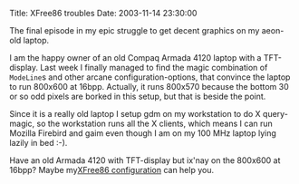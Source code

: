 Title: XFree86 troubles
Date: 2003-11-14 23:30:00

<p>The final episode in my epic struggle to get decent graphics on my
aeon-old laptop.</p>

<p>I am the happy owner of an old Compaq Armada 4120 laptop with a
TFT-display. Last week I finally managed to find the magic combination
of <code>ModeLine</code>s and other arcane configuration-options, that
convince the laptop to run 800x600 at 16bpp. Actually, it runs 800x570
because the bottom 30 or so odd pixels are borked in this setup, but
that is beside the point.</p>

<p>Since it is a really old laptop I setup gdm on my workstation to do X
query-magic, so the workstation runs all the X clients, which means I
can run Mozilla Firebird and gaim even though I am on my 100 MHz laptop
lying lazily in bed :-).</p>

<p>Have an old Armada 4120 with TFT-display but ix'nay on the 800x600 at
16bpp? Maybe my<a
href='http://ibofobi.dk/download/XF86Config-4.arven'>XFree86
configuration</a> can help you.</p>

